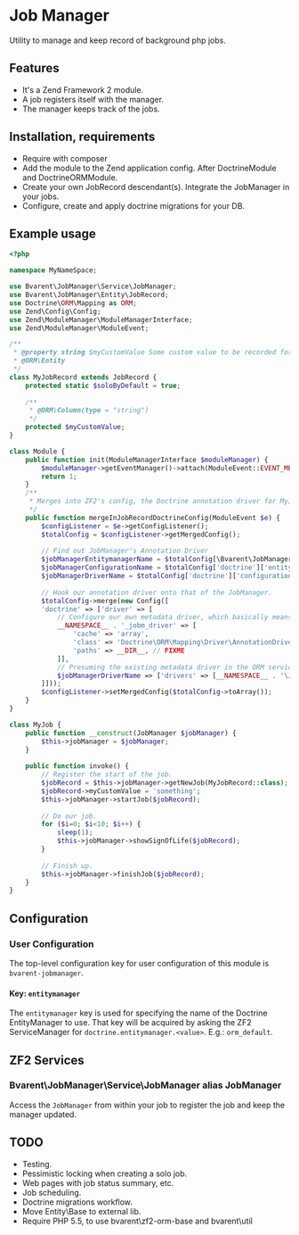 Job Manager
===========

Utility to manage and keep record of background php jobs.

Features
--------

* It's a Zend Framework 2 module.
* A job registers itself with the manager.
* The manager keeps track of the jobs.

Installation, requirements
--------------------------

* Require with composer
* Add the module to the Zend application config. After DoctrineModule and DoctrineORMModule.
* Create your own JobRecord descendant(s). Integrate the JobManager in your jobs.
* Configure, create and apply doctrine migrations for your DB.

Example usage
-------------

```php
<?php

namespace MyNameSpace;

use Bvarent\JobManager\Service\JobManager;
use Bvarent\JobManager\Entity\JobRecord;
use Doctrine\ORM\Mapping as ORM;
use Zend\Config\Config;
use Zend\ModuleManager\ModuleManagerInterface;
use Zend\ModuleManager\ModuleEvent;

/**
 * @property string $myCustomValue Some custom value to be recorded for a job.
 * @ORM\Entity
 */
class MyJobRecord extends JobRecord {
	protected static $soloByDefault = true;
	
	/**
     * @ORM\Column(type = "string")
     */
	protected $myCustomValue;
}

class Module {
	public function init(ModuleManagerInterface $moduleManager) {
		$moduleManager->getEventManager()->attach(ModuleEvent::EVENT_MERGE_CONFIG, array($this, 'mergeInJobRecordDoctrineConfig'));
        return 1;
	}
	/**
	 * Merges into ZF2's config, the Doctrine annotation driver for MyJobRecord Entity.
	 */
	public function mergeInJobRecordDoctrineConfig(ModuleEvent $e) {
		$configListener = $e->getConfigListener();
		$totalConfig = $configListener->getMergedConfig();
		
		// Find out JobManager's Annotation Driver
		$jobManagerEntitymanagerName = $totalConfig[\Bvarent\JobManager\Module::CONFIG_KEY]['entitymanager'];
		$jobManagerConfigurationName = $totalConfig['doctrine']['entitymanager'][$jobManagerEntitymanagerName]['configuration'];
		$jobManagerDriverName = $totalConfig['doctrine']['configuration'][$jobManagerConfigurationName]['driver'];
		
		// Hook our annotation driver onto that of the JobManager.
		$totalConfig->merge(new Config([
		'doctrine' => ['driver' => [
			// Configure our own metadata driver, which basically means: read class metadata from annotations on files in this path.
			__NAMESPACE__ . '_jobm_driver' => [
				'cache' => 'array',
				'class' => 'Doctrine\ORM\Mapping\Driver\AnnotationDriver',
				'paths' => __DIR__, // FIXME
			]],
			// Presuming the existing metadata driver in the ORM service is a DriverChain, add our driver to its list of drivers.
			$jobManagerDriverName => ['drivers' => [__NAMESPACE__ . '\Job\Entity' => __NAMESPACE__ . '_jobm_driver']]
		]]));
		$configListener->setMergedConfig($totalConfig->toArray());
	}
}

class MyJob {
	public function __construct(JobManager $jobManager) {
		$this->jobManager = $jobManager;
	}
	
	public function invoke() {
		// Register the start of the job.
        $jobRecord = $this->jobManager->getNewJob(MyJobRecord::class);
        $jobRecord->myCustomValue = 'something';
        $this->jobManager->startJob($jobRecord);
		
		// Do our job.
		for ($i=0; $i<10; $i++) {
			sleep(1);
			$this->jobManager->showSignOfLife($jobRecord);
		}
		
		// Finish up.
		$this->jobManager->finishJob($jobRecord);
	}
}
```

Configuration
-------------

### User Configuration

The top-level configuration key for user configuration of this module is `bvarent-jobmanager`.

#### Key: `entitymanager`

The `entitymanager` key is used for specifying the name of the Doctrine EntityManager
to use. That key will be acquired by asking the ZF2 ServiceManager for
`doctrine.entitymanager.<value>`. E.g.: `orm_default`.

ZF2 Services
------------

### Bvarent\JobManager\Service\JobManager alias JobManager

Access the `JobManager` from within your job to register the job and keep the manager updated.

TODO
----

* Testing.
* Pessimistic locking when creating a solo job.
* Web pages with job status summary, etc.
* Job scheduling.
* Doctrine migrations workflow.
* Move Entity\Base to external lib.
* Require PHP 5.5, to use bvarent\zf2-orm-base and bvarent\util